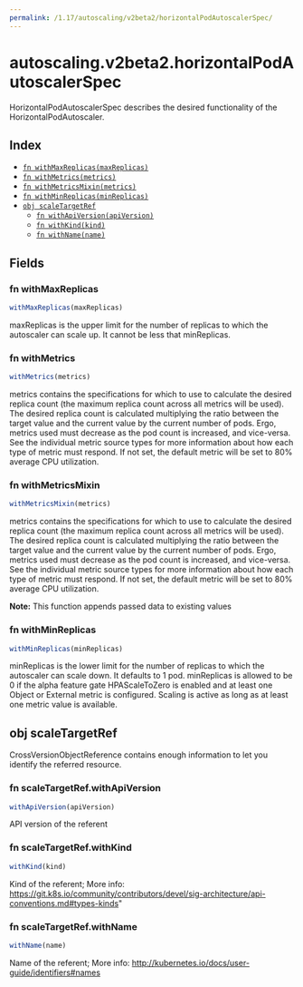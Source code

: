 ```yaml
---
permalink: /1.17/autoscaling/v2beta2/horizontalPodAutoscalerSpec/
---
```


# autoscaling.v2beta2.horizontalPodAutoscalerSpec

HorizontalPodAutoscalerSpec describes the desired functionality of the HorizontalPodAutoscaler.

## Index

* [`fn withMaxReplicas(maxReplicas)`](#fn-withmaxreplicas)
* [`fn withMetrics(metrics)`](#fn-withmetrics)
* [`fn withMetricsMixin(metrics)`](#fn-withmetricsmixin)
* [`fn withMinReplicas(minReplicas)`](#fn-withminreplicas)
* [`obj scaleTargetRef`](#obj-scaletargetref)
  * [`fn withApiVersion(apiVersion)`](#fn-scaletargetrefwithapiversion)
  * [`fn withKind(kind)`](#fn-scaletargetrefwithkind)
  * [`fn withName(name)`](#fn-scaletargetrefwithname)

## Fields

### fn withMaxReplicas

```ts
withMaxReplicas(maxReplicas)
```

maxReplicas is the upper limit for the number of replicas to which the autoscaler can scale up. It cannot be less that minReplicas.

### fn withMetrics

```ts
withMetrics(metrics)
```

metrics contains the specifications for which to use to calculate the desired replica count (the maximum replica count across all metrics will be used).  The desired replica count is calculated multiplying the ratio between the target value and the current value by the current number of pods.  Ergo, metrics used must decrease as the pod count is increased, and vice-versa.  See the individual metric source types for more information about how each type of metric must respond. If not set, the default metric will be set to 80% average CPU utilization.

### fn withMetricsMixin

```ts
withMetricsMixin(metrics)
```

metrics contains the specifications for which to use to calculate the desired replica count (the maximum replica count across all metrics will be used).  The desired replica count is calculated multiplying the ratio between the target value and the current value by the current number of pods.  Ergo, metrics used must decrease as the pod count is increased, and vice-versa.  See the individual metric source types for more information about how each type of metric must respond. If not set, the default metric will be set to 80% average CPU utilization.

**Note:** This function appends passed data to existing values

### fn withMinReplicas

```ts
withMinReplicas(minReplicas)
```

minReplicas is the lower limit for the number of replicas to which the autoscaler can scale down.  It defaults to 1 pod.  minReplicas is allowed to be 0 if the alpha feature gate HPAScaleToZero is enabled and at least one Object or External metric is configured.  Scaling is active as long as at least one metric value is available.

## obj scaleTargetRef

CrossVersionObjectReference contains enough information to let you identify the referred resource.

### fn scaleTargetRef.withApiVersion

```ts
withApiVersion(apiVersion)
```

API version of the referent

### fn scaleTargetRef.withKind

```ts
withKind(kind)
```

Kind of the referent; More info: https://git.k8s.io/community/contributors/devel/sig-architecture/api-conventions.md#types-kinds"

### fn scaleTargetRef.withName

```ts
withName(name)
```

Name of the referent; More info: http://kubernetes.io/docs/user-guide/identifiers#names